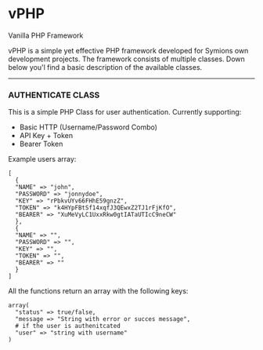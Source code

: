 # vPHP
Vanilla PHP Framework

vPHP is a simple yet effective PHP framework developed for Symions own development projects.
The framework consists of multiple classes. Down below you'l find a basic description of the available classes.

******************
### AUTHENTICATE CLASS

This is a simple PHP Class for user authentication. 
Currently supporting: 
- Basic HTTP (Username/Password Combo)
- API Key + Token
- Bearer Token

Example users array:

```
[
  {
  "NAME" => "john",
  "PASSWORD" => "jonnydoe",
  "KEY" => "rPbkvUYv66FHhE59gnzZ",
  "TOKEN" => "k4HYpFBtSf14xqfJ3QEwxZ2TJ1rFjKfO",
  "BEARER" => "XuMeVyLC1UxxRkw0gtIATaUTIcC9neCW"
  },
  {
  "NAME" => "",
  "PASSWORD" => "",
  "KEY" => "",
  "TOKEN" => "",
  "BEARER" => ""
  }
]
```

All the functions return an array with the following keys:

```
array(
  "status" => true/false,
  "message => "String with error or succes message",
  # if the user is authenitcated
  "user" => "string with username"
)
```
